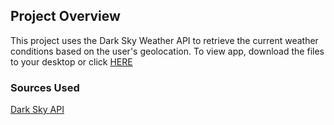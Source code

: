 ## Project Overview
This project uses the Dark Sky Weather API to retrieve the current weather conditions based on the user's geolocation. To view app, download the files to your desktop or click <a href="https://envincebal.github.io/weather-app/">HERE</a>

### Sources Used
<a href="https://darksky.net/dev/docs">Dark Sky API</a>
